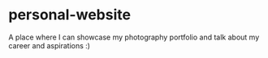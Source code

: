 # personal-website

A place where I can showcase my photography portfolio and talk about my career and aspirations :)

